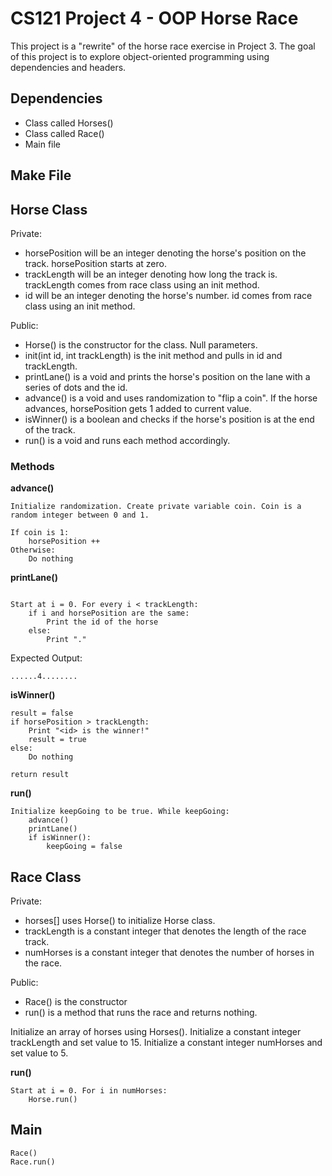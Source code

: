 # CS121 Project 4 - OOP Horse Race

This project is a "rewrite" of the horse race exercise in Project 3. The goal of this project is to explore object-oriented programming using dependencies and headers. 

## Dependencies

- Class called Horses()
- Class called Race()
- Main file

## Make File

## Horse Class

Private:

- horsePosition will be an integer denoting the horse's position on the track. horsePosition starts at zero. 
- trackLength will be an integer denoting how long the track is. trackLength comes from race class using an init method.
- id will be an integer denoting the horse's number. id comes from race class using an init method. 

Public:

- Horse() is the constructor for the class. Null parameters. 
- init(int id, int trackLength) is the init method and pulls in id and trackLength.
- printLane() is a void and prints the horse's position on the lane with a series of dots and the id. 
- advance() is a void and uses randomization to "flip a coin". If the horse advances, horsePosition gets 1 added to current value. 
- isWinner() is a boolean and checks if the horse's position is at the end of the track. 
- run() is a void and runs each method accordingly. 

### Methods

**advance()**

```
Initialize randomization. Create private variable coin. Coin is a random integer between 0 and 1. 

If coin is 1:
	horsePosition ++
Otherwise:
	Do nothing
```

**printLane()**

```

Start at i = 0. For every i < trackLength:
	if i and horsePosition are the same:
		Print the id of the horse
	else:
		Print "."
```

Expected Output:

```
......4........
```

**isWinner()**

```
result = false
if horsePosition > trackLength:
	Print "<id> is the winner!"
	result = true
else:
	Do nothing

return result
```

**run()**

```
Initialize keepGoing to be true. While keepGoing:
	advance()
	printLane()
	if isWinner():
		keepGoing = false

```

## Race Class

Private:

- horses[] uses Horse() to initialize Horse class. 
- trackLength is a constant integer that denotes the length of the race track. 
- numHorses is a constant integer that denotes the number of horses in the race. 

Public:

- Race() is the constructor
- run() is a method that runs the race and returns nothing. 


Initialize an array of horses using Horses(). Initialize a constant integer
trackLength and set value to 15. Initialize a constant integer numHorses and set value to 5. 

**run()**

```
Start at i = 0. For i in numHorses:
	Horse.run()
```

## Main

```
Race()
Race.run()
```
